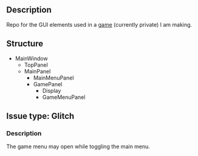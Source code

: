 ## Description
Repo for the GUI elements used in a [game](https://github.com/Senozoid/ZenChron) (currently private) I am making.
## Structure
* MainWindow
    * TopPanel
    * MainPanel
      * MainMenuPanel
      * GamePanel
        * Display
        * GameMenuPanel
        

## Issue type: Glitch
### Description
The game menu may open while toggling the main menu.
